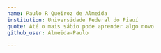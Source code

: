 ```yaml
---
name: Paulo R Queiroz de Almeida  
institution: Universidade Federal do Piauí
quote: Até o mais sábio pode aprender algo novo 
github_user: Almeida-Paulo

---
```

